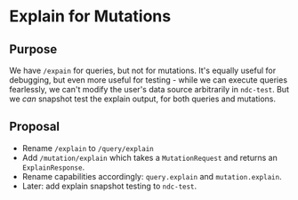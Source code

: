 # Explain for Mutations

## Purpose

We have `/expain` for queries, but not for mutations. It's equally useful for debugging, but even more useful for testing - while we can execute queries fearlessly, we can't modify the user's data source arbitrarily in `ndc-test`. But we _can_ snapshot test the explain output, for both queries and mutations.

## Proposal 

- Rename `/explain` to `/query/explain`
- Add `/mutation/explain` which takes a `MutationRequest` and returns an `ExplainResponse`.
- Rename capabilities accordingly: `query.explain` and `mutation.explain`.
- Later: add explain snapshot testing to `ndc-test`.